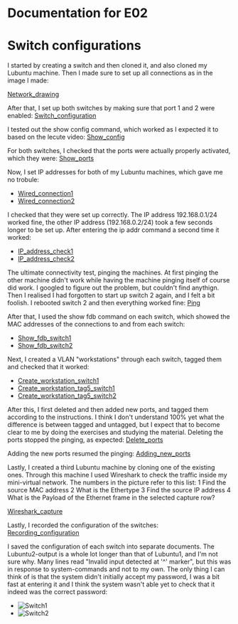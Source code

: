 # Documentation for E02

# Switch configurations

I started by creating a switch and then cloned it, and also cloned my Lubuntu machine. Then I made sure to set up all connections as in the image I made:

[Network_drawing](/documentation/E02/Switches_drawing_E02.png)

After that, I set up both switches by making sure that port 1 and 2 were enabled:
[Switch_configuration](/documentation/E02/Switch_configuration.PNG)

I tested out the show config command, which worked as I expected it to based on the lecute video:
[Show_config](/documentation/E02/Show_config.PNG)

For both switches, I checked that the ports were actually properly activated, which they were:
[Show_ports](/documentation/E02/Show_ports.PNG)

Now, I set IP addresses for both of my Lubuntu machines, which gave me no trobule:
* [Wired_connection1](/documentation/E02/Editing_wired_connection1.PNG)
* [Wired_connection2](/documentation/E02/Editing_wired_connection2.PNG)

I checked that they were set up correctly. The IP address 192.168.0.1/24 worked fine, the other IP address (192.168.0.2/24) took a few seconds longer to be set up. After entering the ip addr command a second time it worked:
* [IP_address_check1](/documentation/E02/IP_address_check1.PNG)
* [IP_address_check2](/documentation/E02/IP_address_check2.PNG)

The ultimate connectivity test, pinging the machines. At first pinging the other machine didn't work while having the machine pinging itself of course did work. I googled to figure out the problem, but couldn't find anythign. Then I realised I had forgotten to start up switch 2 again, and I felt a bit foolish. I rebooted switch 2 and then everything worked fine:
[Ping](/documentation/E02/Ping.PNG)

After that, I used the show fdb command on each switch, which showed the MAC addresses of the connections to and from each switch:
* [Show_fdb_switch1](/documentation/E02/Show_fdb_switch1.PNG)
* [Show_fdb_switch2](/documentation/E02/Show_fdb_switch2.PNG)

Next, I created a VLAN "workstations" through each switch, tagged them and checked that it worked:
* [Create_workstation_switch1](/documentation/E02/Create_workstation_switch1.PNG)
* [Create_workstation_tag5_switch1](/documentation/E02/Create_workstation_tag5_switch1.PNG)
* [Create_workstation_tag5_switch2](/documentation/E02/Create_workstation_tag5_switch2.PNG)

After this, I first deleted and then added new ports, and tagged them according to the instructions. I think I don't understand 100% yet what the difference is between tagged and untagged, but I expect that to become clear to me by doing the exercises and studying the material.
Deleting the ports stopped the pinging, as expected:
[Delete_ports](/documentation/E02/Delete_ports.PNG)

Adding the new ports resumed the pinging:
[Adding_new_ports](/documentation/E02/Added_ports.PNG)

Lastly, I created a third Lubuntu machine by cloning one of the existing ones. Through this machine I used Wireshark to check the traffic inside my mini-virtual network. The numbers in the picture refer to this list:
1 Find the source MAC address
2 What is the Ethertype
3 Find the source IP address
4 What is the Payload of the Ethernet frame in the selected capture row?

[Wireshark_capture](/documentation/E02/Wireshark_capture.PNG)

Lastly, I recorded the configuration of the switches:
[Recording_configuration](/documentation/E02/Recording_config.PNG)

I saved the configuration of each switch into separate documents. The Lubuntu2-output is a whole lot longer than that of Lubuntu1, and I'm not sure why. Many lines read "Invalid input detected at '^' marker", but this was in response to system-commands and not to my own. The only thing I can think of is that the system didn't initially accept my password, I was a bit fast at entering it and I think the system wasn't able yet to check that it indeed was the correct password:
* ![Switch1](/documentation/E02/Lubuntu1_switch.cfg)
* ![Switch2](/E02/Lubuntu2_switch.cfg)


